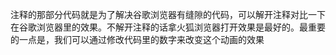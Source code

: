 注释的那部分代码就是为了解决谷歌浏览器有缝隙的代码，可以解开注释对比一下在谷歌浏览器里的效果。不解开注释的话拿火狐浏览器打开效果是最好的。最重要的一点是，我们可以通过修改代码里的数字来改变这个动画的效果
